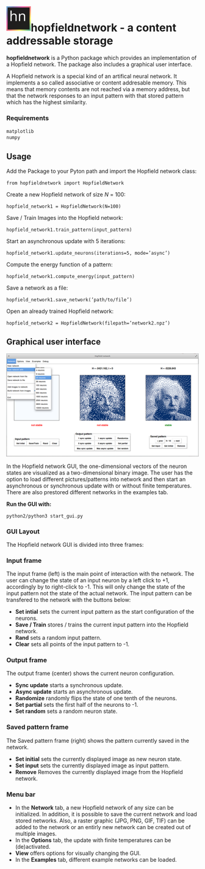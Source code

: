<img src="data/icon/icon.svg" width="64" height="64" align="left"/>

# hopfieldnetwork - a content addressable storage
**hopfieldnetwork** is a Python package which provides an implementation of a Hopfield network. The package also includes a graphical user interface.

A Hopfield network is a special kind of an artifical neural network. It implements a so called associative or content addresable memory. This means that memory contents are not reached via a memory address, but that the network responses
to an input pattern with that stored pattern which has the highest similarity.

### Requirements
    matplotlib
    numpy


## Usage
Add the Package to your Pyton path and import the Hopfield network class:

    from hopfieldnetwork import HopfieldNetwork

Create a new Hopfield network of size _N_ = 100:

    hopfield_network1 = HopfieldNetwork(N=100)

Save / Train Images into the Hopfield network:

    hopfield_network1.train_pattern(input_pattern)

Start an asynchronous update with 5 iterations:

    hopfield_network1.update_neurons(iterations=5, mode=’async’)

Compute the energy function of a pattern:

    hopfield_network1.compute_energy(input_pattern)

Save a network as a file:

    hopfield_network1.save_network(’path/to/file’)

Open an already trained Hopfield network:

    hopfield_network2 = HopfieldNetwork(filepath=’network2.npz’)


## Graphical user interface

![Hopfield network GUI](examples/project4/latex/images/gui_screenshot.png?raw=true)

In the Hopfield network GUI, the one-dimensional vectors of the neuron states are visualized as a two-dimensional binary image. The user has the option to load different pictures/patterns into network and then start an asynchronous or synchronous update with or without finite temperatures. There are also prestored different networks in the examples tab.


**Run the GUI with:**

    python2/python3 start_gui.py

### GUI Layout
The Hopfield network GUI is divided into three frames:

### Input frame
The input frame (left) is the main point of interaction with the network. The user can change the state of an input neuron by a left click to +1, accordingly by to right-click to -1. This will only change the state of the input pattern not the state of the actual network. The input pattern can be transfered to the network with the buttons below:
- **Set intial** sets the current input pattern as the start configuration of the neurons.
- **Save / Train** stores / trains the current input pattern into the Hopfield network.
- **Rand** sets a random input pattern.
- **Clear** sets all points of the input pattern to -1.

### Output frame
The output frame (center) shows the current neuron configuration.
- **Sync update** starts a synchronous update.
- **Async update** starts an asynchronous update.
- **Randomize** randomly flips the state of one tenth of the neurons.
- **Set partial** sets the first half of the neurons to -1.
- **Set random** sets a random neuron state.

### Saved pattern frame
The Saved pattern frame (right) shows the pattern currently saved in the network.
- **Set initial** sets the currently displayed image as new neuron state.
- **Set input** sets the currently displayed image as input pattern.
- **Remove** Removes the currently displayed image from the Hopfield network.

### Menu bar
- In the **Network** tab, a new Hopfield network of any size can be initialized.
In addition, it is possible to save the current network and load stored networks. Also, a raster graphic (JPG, PNG, GIF, TIF) can be added to the network or an entirly new network can be created out of multiple images.
- In the **Options** tab, the update with finite temperatures can be (de)activated.
- **View** offers options for visually changing the GUI.
- In the **Examples** tab, different example networks can be loaded.
